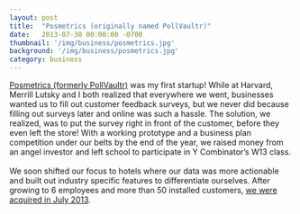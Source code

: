 ```yaml
---
layout: post
title:  "Posmetrics (originally named PollVaultr)"
date:   2013-07-30 00:00:00 -0700
thumbnail: '/img/business/posmetrics.jpg'
background: '/img/business/posmetrics.jpg'
category: business
---
```

<a href="http://techcrunch.com/2013/03/21/yc-backed-posmetrics-launches-ipad-based-customer-feedback-solution-for-brick-and-mortar-businesses/">Posmetrics (formerly PollVaultr)</a> was my first startup! While at Harvard, Merrill Lutsky and I both realized that everywhere we went, businesses wanted us to fill out customer feedback surveys, but we never did because filling out surveys later and online was such a hassle. The solution, we realized, was to put the survey right in front of the customer, before they even left the store! With a working prototype and a business plan competition under our belts by the end of the year, we raised money from an angel investor and left school to participate in Y Combinator’s W13 class. 
<br><br>
We soon shifted our focus to hotels where our data was more actionable and built out industry specific features to differentiate ourselves. After growing to 6 employees and more than 50 installed customers, [we were acquired in July 2013](https://www.crunchbase.com/acquisition/revinate-acquires-posmetrics--9bdb55c4).